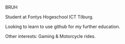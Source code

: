 BRUH

Student at Fontys Hogeschool ICT Tilburg.

Looking to learn to use github for my further education.

Other interests: Gaming & Motorcycle rides.



<!---
Kyle-School/Kyle-School is a ✨ special ✨ repository because its `README.md` (this file) appears on your GitHub profile.
You can click the Preview link to take a look at your changes.
--->
